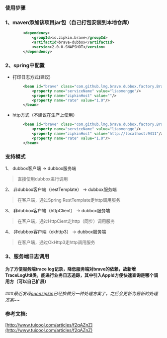 ### **使用步骤**

### 1、maven添加该项目jar包（自己打包安装到本地仓库）
```xml
        <dependency>
            <groupId>io.zipkin.brave</groupId>
            <artifactId>brave-dubbox</artifactId>
            <version>2.0.0-SNAPSHOT</version>
        </dependency>
```

### 2、spring中配置
    
   * 打印日志方式(建议)
```xml
        <bean id="brave" class="com.github.lmg.brave.dubbox.factory.BraveFactoryBean">
            <property name="serviceName" value="liaomengge"/>
            <property name="zipkinHost" value=""/>
            <property name="rate" value="1.0"/>
        </bean>
```
   * http方式（不建议在生产上使用）
```xml
        <bean id="brave" class="com.github.lmg.brave.dubbox.factory.BraveFactoryBean">
            <property name="serviceName" value="liaomengge"/>
            <property name="zipkinHost" value="http://localhost:9411"/>
            <property name="rate" value="1.0"/>
        </bean>
```

### **支持模式**

 1、 dubbox客户端 -> dubbox服务端

> 直接使用dubbox进行调用

 2、 非dubbox客户端（restTemplate） -> dubbox服务端

> 在客户端，通过Spring RestTemplate走http调用服务

 3、 非dubbox客户端（httpClient） -> dubbox服务端

> 在客户端，通过HttpCient走http（同步）调用服务

 4、 非dubbox客户端（okhttp3） -> dubbox服务端
> 在客户端，通过OkHttp3走http调用服务

### **3、服务端日志调用**
#### 为了方便服务端trace log记录，降低服务端对brave的依赖，故新增TraceLogUtil类，能进行业务日志追踪，其中引入AppId方便快速查询是哪个调用方（可以自己扩展）

###*最近发现[openzipkin](https://github.com/openzipkin/brave)已经换做另一种处理方案了，之后会更新为最新的处理方案~~*
 
### 参考文档:
[http://www.tuicool.com/articles/f2qAZnZ](http://www.tuicool.com/articles/f2qAZnZ)
